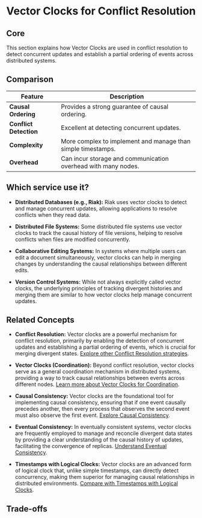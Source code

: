 # Vector Clocks for Conflict Resolution

## Core

This section explains how Vector Clocks are used in conflict resolution to detect concurrent updates and establish a partial ordering of events across distributed systems.

## Comparison

| Feature | Description |
|---|---|
| **Causal Ordering** | Provides a strong guarantee of causal ordering. |
| **Conflict Detection** | Excellent at detecting concurrent updates. |
| **Complexity** | More complex to implement and manage than simple timestamps. |
| **Overhead** | Can incur storage and communication overhead with many nodes. |

## Which service use it?



-   **Distributed Databases (e.g., Riak):** Riak uses vector clocks to detect and manage concurrent updates, allowing applications to resolve conflicts when they read data.

-   **Distributed File Systems:** Some distributed file systems use vector clocks to track the causal history of file versions, helping to resolve conflicts when files are modified concurrently.

-   **Collaborative Editing Systems:** In systems where multiple users can edit a document simultaneously, vector clocks can help in merging changes by understanding the causal relationships between different edits.

-   **Version Control Systems:** While not always explicitly called vector clocks, the underlying principles of tracking divergent histories and merging them are similar to how vector clocks help manage concurrent updates.

## Related Concepts

-   **Conflict Resolution:** Vector clocks are a powerful mechanism for conflict resolution, primarily by enabling the detection of concurrent updates and establishing a partial ordering of events, which is crucial for merging divergent states. [Explore other Conflict Resolution strategies](../README.md).

-   **Vector Clocks (Coordination):** Beyond conflict resolution, vector clocks serve as a general coordination mechanism in distributed systems, providing a way to track causal relationships between events across different nodes. [Learn more about Vector Clocks for Coordination](../../coordination/vector-clock/README.md).

-   **Causal Consistency:** Vector clocks are the foundational tool for implementing causal consistency, ensuring that if one event causally precedes another, then every process that observes the second event must also observe the first event. [Explore Causal Consistency](../../consistency-models/causal-consistency/README.md).

-   **Eventual Consistency:** In eventually consistent systems, vector clocks are frequently employed to manage and reconcile divergent data states by providing a clear understanding of the causal history of updates, facilitating the convergence of replicas. [Understand Eventual Consistency](../../consistency-models/eventual-consistency/README.md).

-   **Timestamps with Logical Clocks:** Vector clocks are an advanced form of logical clock that, unlike simple timestamps, can directly detect concurrency, making them superior for managing causal relationships in distributed environments. [Compare with Timestamps with Logical Clocks](../timestamps-with-logical-clocks/README.md).

## Trade-offs
